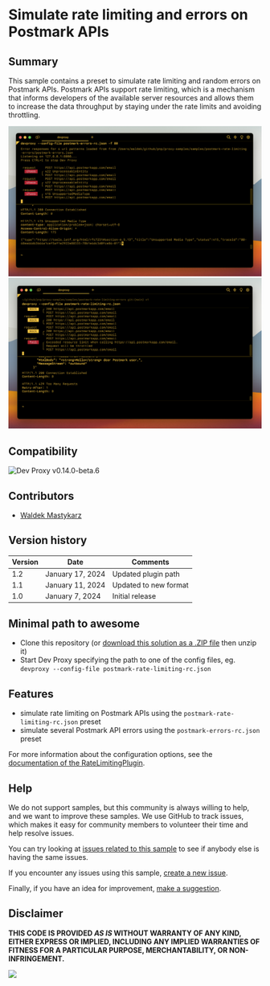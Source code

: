 # Simulate rate limiting and errors on Postmark APIs

## Summary

This sample contains a preset to simulate rate limiting and random errors on Postmark APIs. Postmark APIs support rate limiting, which is a mechanism that informs developers of the available server resources and allows them to increase the data throughput by staying under the rate limits and avoiding throttling.

![Dev Proxy simulating errors on Postmark APIs](assets/postmark-errors.png)
![Dev Proxy simulating rate limiting on Postmark APIs](assets/postmark-rate-limiting.png)

## Compatibility

![Dev Proxy v0.14.0-beta.6](https://img.shields.io/badge/devproxy-v0.14.0--beta.6-green.svg)

## Contributors

- [Waldek Mastykarz](https://github.com/waldekmastykarz)

## Version history

Version|Date|Comments
-------|----|--------
1.2|January 17, 2024|Updated plugin path
1.1|January 11, 2024|Updated to new format
1.0|January 7, 2024|Initial release

## Minimal path to awesome

- Clone this repository (or [download this solution as a .ZIP file](https://pnp.github.io/download-partial/?url=https://github.com/pnp/proxy-samples/tree/main/samples/postmark-rate-limiting-errors) then unzip it)
- Start Dev Proxy specifying the path to one of the config files, eg. `devproxy --config-file postmark-rate-limiting-rc.json`

## Features

- simulate rate limiting on Postmark APIs using the `postmark-rate-limiting-rc.json` preset
- simulate several Postmark API errors using the `postmark-errors-rc.json` preset

For more information about the configuration options, see the [documentation of the RateLimitingPlugin](https://learn.microsoft.com/microsoft-cloud/dev/dev-proxy/technical-reference/ratelimitingplugin).

## Help

We do not support samples, but this community is always willing to help, and we want to improve these samples. We use GitHub to track issues, which makes it easy for  community members to volunteer their time and help resolve issues.

You can try looking at [issues related to this sample](https://github.com/pnp/proxy-samples/issues?q=label%3A%22sample%3A%postmark-rate-limiting-errors%22) to see if anybody else is having the same issues.

If you encounter any issues using this sample, [create a new issue](https://github.com/pnp/proxy-samples/issues/new).

Finally, if you have an idea for improvement, [make a suggestion](https://github.com/pnp/proxy-samples/issues/new).

## Disclaimer

**THIS CODE IS PROVIDED *AS IS* WITHOUT WARRANTY OF ANY KIND, EITHER EXPRESS OR IMPLIED, INCLUDING ANY IMPLIED WARRANTIES OF FITNESS FOR A PARTICULAR PURPOSE, MERCHANTABILITY, OR NON-INFRINGEMENT.**

![](https://m365-visitor-stats.azurewebsites.net/SamplesGallery/pnp-devproxy-postmark-rate-limiting-errors)
